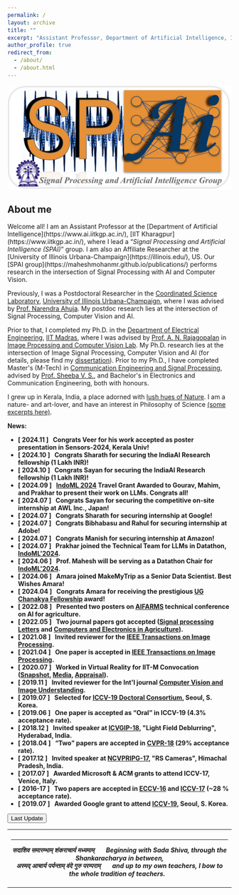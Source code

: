```yaml
---
permalink: /
layout: archive
title: ""
excerpt: "Assistant Professor, Department of Artificial Intelligence, IIT Kharagpur"
author_profile: true
redirect_from: 
  - /about/
  - /about.html
---
```

 <html>
<body>
<div><img src="../images/waytonp_logo_ons.PNG" width="1000" alt="My Image" /></div>
  <h2>About me</h2>
</body></html>
Welcome all! I am an Assistant Professor at the [Department of Artificial Intelligence](https://www.ai.iitkgp.ac.in/), [IIT Kharagpur](https://www.iitkgp.ac.in/), where I lead a &#8220;<i>Signal Processing and Artificial Intelligence (SPAI)</i>&#8221; group. I am also an Affiliate Researcher at the [University of Illinois Urbana-Champaign](https://illinois.edu/), US. 
 Our [SPAI group](https://maheshmohanmr.github.io/publications/) performs research in the intersection of Signal Processing with AI and Computer Vision. 


Previously, I was a  Postdoctoral Researcher  in the [Coordinated Science Laboratory](https://csl.illinois.edu/), [University of Illinois Urbana-Champaign](https://illinois.edu/), where I was advised by [Prof. Narendra Ahuja](https://ece.illinois.edu/about/directory/faculty/n-ahuja). My postdoc research lies at the intersection of  Signal Processing, Computer Vision and AI.



Prior to that, I completed my Ph.D. in the [Department of Electrical Engineering](http://www.ee.iitm.ac.in/), [IIT Madras](https://www.iitm.ac.in/), where I was  advised by [Prof. A. N. Rajagopalan](http://www.ee.iitm.ac.in/~raju/) in [Image Processing and Computer Vision Lab](http://www.ee.iitm.ac.in/ipcvlab/). My Ph.D. research lies at the intersection of Image Signal Processing, Computer Vision and AI (for details, please find my [dissertation](https://maheshmohanmr.github.io/files/phd_thesis_ons.pdf)). Prior to my Ph.D., I have completed Master's (M-Tech) in [Communication Engineering and Signal Processing](http://gectcr.ac.in/electronics-department/m-tech-ec/), advised by [Prof. Sheeba V. S.](http://gectcr.ac.in/about-us/principals-profile/), and Bachelor's in Electronics and Communication Engineering, both with honours. 

I grew up in Kerala, India, a place adorned with [lush hues of Nature](https://www.youtube.com/watch?v=ftrFhWrvcLo). I am a nature- and art-lover, and have an interest in Philosophy of Science  [(some excerpts here)](https://maheshmohanmr.github.io/portfolio/).  

  

 <strong>News<strong>:
 * &#91; 2024.11 &#93; &nbsp; Congrats Veer for his work accepted as poster presentation in Sensors-2024, Kerala Univ!
 * &#91; 2024.10 &#93; &nbsp; Congrats Sharath for securing the IndiaAI Research fellowship (1 Lakh INR)!
 * &#91; 2024.10 &#93; &nbsp; Congrats Sayan for securing the IndiaAI Research fellowship (1 Lakh INR)!
  * &#91; 2024.09 &#93; &nbsp; [IndoML 2024](https://indoml.in/index.php) Travel Grant Awarded to Gourav, Mahim, and Prakhar to present their work on LLMs. Congrats all!
  * &#91; 2024.07 &#93; &nbsp; Congrats Sayan for securing the competitive on-site internship at AWL Inc., Japan!
 * &#91; 2024.07 &#93; &nbsp; Congrats Sharath for securing internship at Google!
 * &#91; 2024.07 &#93; &nbsp; Congrats Bibhabasu and Rahul for securing internship at Adobe!
 * &#91; 2024.07 &#93; &nbsp; Congrats Manish for securing internship at Amazon!
  * &#91; 2024.07 &#93; &nbsp; Prakhar joined the Technical Team for LLMs in Datathon, [IndoML'2024](https://indoml.in). 
 * &#91; 2024.06 &#93; &nbsp; Prof. Mahesh will be serving as a Datathon Chair for [IndoML'2024](https://indoml.in). 
 * &#91; 2024.06 &#93; &nbsp; Amara joined MakeMyTrip as a Senior Data Scientist. Best Wishes Amara!
 * &#91; 2024.04 &#93; &nbsp;  Congrats Amara for receiving the prestigious [UG Chanakya Fellowship](https://ai4icps.in/technology-1) award! 
  * &#91; 2022.08 &#93; &nbsp; Presented two posters on [AIFARMS](https://aifarms.illinois.edu/) technical conference on AI for agriculture.
  * &#91; 2022.05 &#93; &nbsp; Two journal papers got accepted ([Signal processing Letters](https://ieeexplore.ieee.org/xpl/RecentIssue.jsp?punumber=97) and [Computers and Electronics in Agriculture](https://www.sciencedirect.com/journal/computers-and-electronics-in-agriculture)).
  * &#91; 2021.08 &#93; &nbsp; Invited reviewer for the [IEEE Transactions on Image Processing](https://ieeexplore.ieee.org/xpl/RecentIssue.jsp?punumber=83).
   * &#91; 2021.04 &#93; &nbsp; One paper is accepted in [IEEE Transactions on Image Processing](https://ieeexplore.ieee.org/xpl/RecentIssue.jsp?punumber=83).
  * &#91; 2020.07 &#93; &nbsp; Worked in Virtual Reality for IIT-M Convocation ([Snapshot](https://www.youtube.com/watch?v=xe79RbOzKnw), [Media](https://www.newindianexpress.com/cities/chennai/2020/oct/26/iit-madras-convocation-held-technology-gives-event-a-touch-of-reality-2215003.html), [Appraisal](https://www.youtube.com/watch?v=kPBeXzUG_MA&feature=youtu.be&t=4064)).
  * &#91; 2019.11 &#93; &nbsp; Invited reviewer for the Int'l journal [Computer Vision and Image Understanding](https://www.journals.elsevier.com/computer-vision-and-image-understanding).
  * &#91; 2019.07 &#93; &nbsp; Selected for [ICCV-19 Doctoral Consortium](http://iccv2019.thecvf.com/program/doctoral_consortium), Seoul, S. Korea.
  * &#91;	2019.06 &#93; &nbsp; One paper is accepted as <q>Oral</q> in ICCV-19 	(4.3% acceptance rate).
  * &#91;	2018.12 &#93; &nbsp; Invited speaker at [ICVGIP-18](https://cvit.iiit.ac.in/icvgip18/), "Light Field Deblurring", Hyderabad, India.
  * &#91;	2018.04 &#93; &nbsp; <q>Two</q> papers are accepted in [CVPR-18](https://www.google.com/search?q=cvpr+2018&ie=utf-8&oe=utf-8&client=firefox-b-e) (29% acceptance rate).
   * &#91;	2017.12 &#93; &nbsp; Invited speaker at [NCVPRIPG-17](http://ncvpripg.iitmandi.ac.in/), "RS Cameras", Himachal Pradesh, India.
  * &#91;	2017.07 &#93; &nbsp; Awarded Microsoft & ACM  grants  to attend ICCV-17, Venice, Italy.
  * &#91;	2016-17 &#93; &nbsp; Two papers are accepted in [ECCV-16](http://www.eccv2016.org/) and [ICCV-17](http://iccv2017.thecvf.com/) 	(~28 % acceptance rate).
  * &#91; 2019.07 &#93; &nbsp; Awarded Google  grant to attend [ICCV-19](http://iccv2019.thecvf.com/), Seoul, S. Korea.

<html>
  <body>
<button onclick="myFunction()">Last Update</button>

<p id="demo"></p>

<script>
function myFunction() {
  var x = new Date(document.lastModified);
  document.getElementById("demo").innerHTML = x;
}
</script>
 <table style="width:100%;border:0px;border-spacing:0px;border-collapse:collapse;margin-right:auto;margin-left:auto;"><tbody>
            <tr>
            <td style="padding:8px;width:100%;vertical-align:middle;border:0px">
                 <p>
<hr>
<center>
<i>सदाशिव समारम्भाम् शंकराचार्य मध्यमाम् &nbsp; &nbsp; &nbsp; Beginning with Sada Shiva, through the Shankaracharya in between, <br> अस्मद् आचार्य पर्यन्ताम् वंदे गुरु परम्पराम्  &nbsp; &nbsp; &nbsp;  and up to my own teachers, I bow to the whole tradition of teachers.&nbsp; &nbsp;  </i>

</center>
              </p>
            </td>
          </tr>

</tbody></table>

